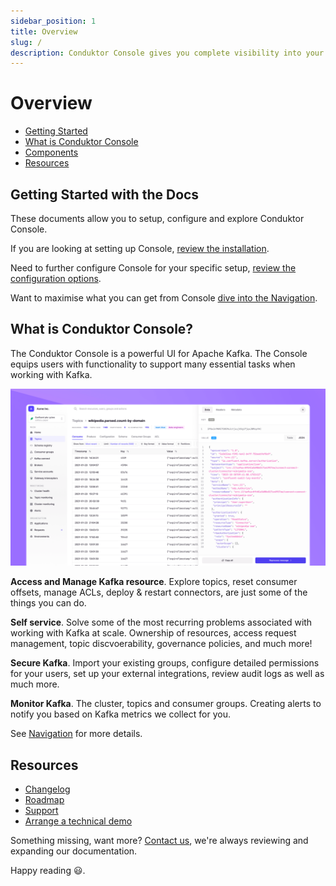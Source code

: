 ```yaml
---
sidebar_position: 1
title: Overview
slug: /
description: Conduktor Console gives you complete visibility into your Kafka ecosystem and the ability to manage and monitor your data streaming applications
---
```


# Overview

- [Getting Started](#getting-started)
- [What is Conduktor Console](#what-is-the-conduktor-gateway)
- [Components](#components)
- [Resources](#resources)

## Getting Started with the Docs

These documents allow you to setup, configure and explore Conduktor Console.

If you are looking at setting up Console, [review the installation](/platform/category/installation/).  

Need to further configure Console for your specific setup, [review the configuration options](/platform/category/configuration/).  

Want to maximise what you can get from Console [dive into the Navigation](/platform/category/configuration/).


## What is Conduktor Console?

The Conduktor Console is a powerful UI for Apache Kafka. The Console equips users with functionality to support many essential tasks when working with Kafka.

![Console UI screenshot](./console-overview.png)


**Access and Manage Kafka resource**. Explore topics, reset consumer offsets, manage ACLs, deploy & restart connectors, are just some of the things you can do.

**Self service**. Solve some of the most recurring problems associated with working with Kafka at scale. Ownership of resources, access request management, topic discvoerability, governance policies, and much more!

**Secure Kafka**. Import your existing groups, configure detailed permissions for your users, set up your external integrations, review audit logs as well as much more.

**Monitor Kafka**. The cluster, topics and consumer groups. Creating alerts to notify you based on Kafka metrics we collect for you.

See [Navigation](/platform/category/configuration/) for more details.

## Resources

- [Changelog](https://conduktor.io/changelog)
- [Roadmap](https://product.conduktor.help)
- [Support](https://www.conduktor.io/contact/support)
- [Arrange a technical demo](https://www.conduktor.io/contact/demo)

Something missing, want more? [Contact us](https://support.conduktor.io/hc/en-gb), we're always reviewing and expanding our documentation.  

Happy reading 😃.